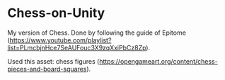 # Chess-on-Unity
My version of Chess. Done by following the guide of Epitome (https://www.youtube.com/playlist?list=PLmcbjnHce7SeAUFouc3X9zqXxiPbCz8Zp).

Used this asset: chess figures (https://opengameart.org/content/chess-pieces-and-board-squares).
